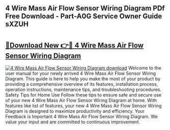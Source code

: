 ## 4 Wire Mass Air Flow Sensor Wiring Diagram PDf Free Download - Part-A0G Service Owner Guide sXZUH

# <h2><a href="http://dfqqy3.blite.top/?on=4+Wire+Mass+Air+Flow+Sensor+Wiring+Diagram">🔗Download New 👉🔴 4 Wire Mass Air Flow Sensor Wiring Diagram</a></h2>

[![4 Wire Mass Air Flow Sensor Wiring Diagram download](https://i.imgur.com/lujVjoI.png)](http://dfqqy3.blite.top/?on=4+Wire+Mass+Air+Flow+Sensor+Wiring+Diagram)
Welcome to the user manual for your newly arrived 4 Wire Mass Air Flow Sensor Wiring Diagram. This guide is here to help you make the most of your product by providing a comprehensive overview of its features, installation process, operation instructions, maintenance tips, and troubleshooting procedures. Safety Tips for Home Use Follow these tips to ensure safe and secure use of your new 4 Wire Mass Air Flow Sensor Wiring Diagram at home. With features like list of features, your new 4 Wire Mass Air Flow Sensor Wiring Diagram is designed to maximize productivity and efficiency. Your Feedback is Important 4 Wire Mass Air Flow Sensor Wiring Diagram. We value your input and are committed to continuous improvement.
